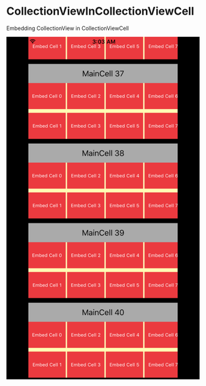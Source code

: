 # CollectionViewInCollectionViewCell

Embedding CollectionView in CollectionViewCell

![alt tag](https://github.com/wannabewize/CollectionViewInCollectionViewCell/blob/master/Simulator%20Screen%20Shot.png)
